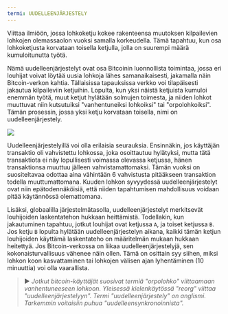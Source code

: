 ```yaml
---
termi: UUDELLEENJÄRJESTELY
---
```


Viittaa ilmiöön, jossa lohkoketju kokee rakenteensa muutoksen kilpailevien lohkojen olemassaolon vuoksi samalla korkeudella. Tämä tapahtuu, kun osa lohkoketjusta korvataan toisella ketjulla, jolla on suurempi määrä kumuloitunutta työtä.

Nämä uudelleenjärjestelyt ovat osa Bitcoinin luonnollista toimintaa, jossa eri louhijat voivat löytää uusia lohkoja lähes samanaikaisesti, jakamalla näin Bitcoin-verkon kahtia. Tällaisissa tapauksissa verkko voi tilapäisesti jakautua kilpaileviin ketjuihin. Lopulta, kun yksi näistä ketjuista kumuloi enemmän työtä, muut ketjut hylätään solmujen toimesta, ja niiden lohkot muuttuvat niin kutsutuiksi "vanhentuneiksi lohkoiksi" tai "orpolohkoiksi". Tämän prosessin, jossa yksi ketju korvataan toisella, nimi on uudelleenjärjestely.

![](../../dictionnaire/assets/9.png)

Uudelleenjärjestelyillä voi olla erilaisia seurauksia. Ensinnäkin, jos käyttäjän transaktio oli vahvistettu lohkossa, joka osoittautuu hylätyksi, mutta tätä transaktiota ei näy lopullisesti voimassa olevassa ketjussa, hänen transaktionsa muuttuu jälleen vahvistamattomaksi. Tämän vuoksi on suositeltavaa odottaa aina vähintään 6 vahvistusta pitääkseen transaktion todella muuttumattomana. Kuuden lohkon syvyydessä uudelleenjärjestelyt ovat niin epätodennäköisiä, että niiden tapahtumisen mahdollisuus voidaan pitää käytännössä olemattomana.

Lisäksi, globaalilla järjestelmätasolla, uudelleenjärjestelyt merkitsevät louhijoiden laskentatehon hukkaan heittämistä. Todellakin, kun jakautuminen tapahtuu, jotkut louhijat ovat ketjussa `A`, ja toiset ketjussa `B`. Jos ketju `B` lopulta hylätään uudelleenjärjestelyn aikana, kaikki tämän ketjun louhijoiden käyttämä laskentateho on määritelmän mukaan hukkaan heitettyä. Jos Bitcoin-verkossa on liikaa uudelleenjärjestelyjä, sen kokonaisturvallisuus vähenee näin ollen. Tämä on osittain syy siihen, miksi lohkon koon kasvattaminen tai lohkojen välisen ajan lyhentäminen (10 minuuttia) voi olla vaarallista.

> ► *Jotkut bitcoin-käyttäjät suosivat termiä "orpolohko" viittaamaan vanhentuneeseen lohkoon. Yleisessä kielenkäytössä "reorg" viittaa "uudelleenjärjestelyyn". Termi "uudelleenjärjestely" on anglismi. Tarkemmin voitaisiin puhua "uudelleensynkronoinnista".*